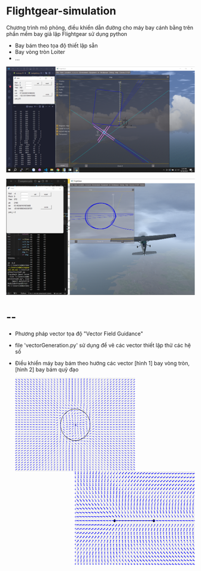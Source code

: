 # Flightgear-simulation
Chương trình mô phỏng, điều khiển dẫn đường cho máy bay cánh bằng trên phần mềm bay giả lập Flightgear sử dụng python
- Bay bám theo tọa độ thiết lập sẵn
- Bay vòng tròn Loiter
- ...

![exampl](./resource/hmm.png)

![exampl](./resource/image3.png)
# --
+ Phương pháp vector tọa độ "Vector Field Guidance"
  
+ file 'vectorGeneration.py' sử dụng để vẽ các vector thiết lập thử các hệ số 
+ Điều khiển máy bay bám theo hướng các vector [hình 1] bay vòng tròn,  [hình 2] bay bám quỹ đạo 


   <img align="left" src="./resource/loiter.png" alt="img-name"  width="320" height="250"><img align="right" src="./resource/waypoint.png"  width="320" height="250">
   <br clear="left"/>
     
